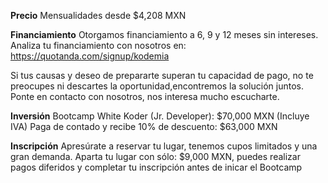 __Precio__
Mensualidades desde $4,208 MXN

__Financiamiento__
Otorgamos financiamiento a 6, 9 y 12 meses sin intereses.
Analiza tu financiamiento con nosotros en: https://quotanda.com/signup/kodemia

Si tus causas y deseo de prepararte superan tu capacidad de pago, no te preocupes ni descartes la oportunidad,encontremos la solución juntos. Ponte en contacto con nosotros, nos interesa mucho escucharte.

__Inversión__
Bootcamp White Koder (Jr. Developer): $70,000 MXN (Incluye IVA)
Paga de contado y recibe 10% de descuento: $63,000 MXN

__Inscripción__
Apresúrate a reservar tu lugar, tenemos cupos limitados y una gran demanda. Aparta tu lugar con sólo: $9,000 MXN, puedes realizar pagos diferidos y completar tu inscripción antes de inicar el Bootcamp

<!-- < PINK KODERS >
Queremos que las mujeres mexicanas se desarrollen en la industria tech, por lo que tenemos becas de $10,000 MXN para las próximas desarrolladoras de alto rendimiento de México -->
